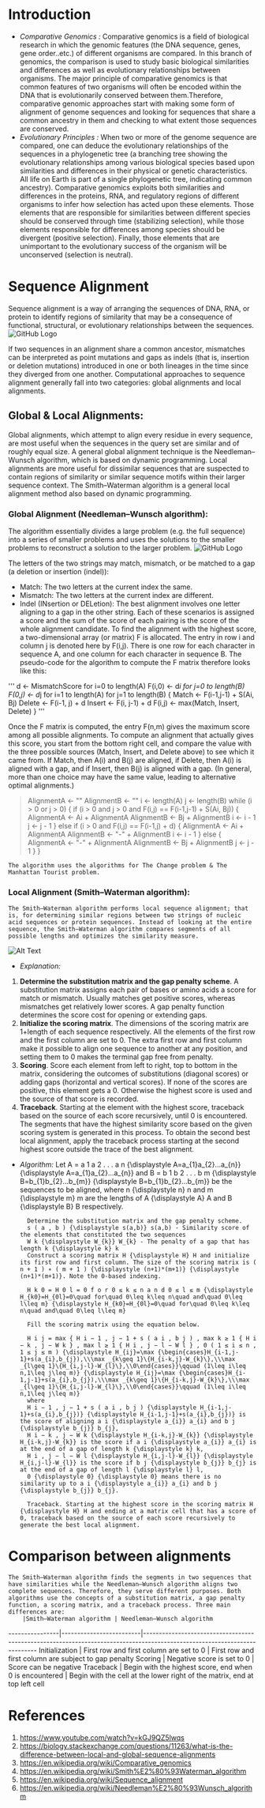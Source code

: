 # **Introduction**
* *Comparative Genomics :*
	Comparative genomics is a field of biological research in which the genomic features (the DNA sequence, genes, gene order..etc.) of different organisms are compared. In this branch of genomics, the comparison is used to study basic biological similarities and differences as well as evolutionary relationships between organisms. The major principle of comparative genomics is that common features of two organisms will often be encoded within the DNA that is evolutionarily conserved between them.Therefore, comparative genomic approaches start with making some form of alignment of genome sequences and looking for sequences that share a common ancestry in them and checking to what extent those sequences are conserved.
* *Evolutionary Principles :*
	When two or more of the genome sequence are compared, one can deduce the evolutionary relationships of the sequences in a phylogenetic tree (a branching tree showing the evolutionary relationships among various biological species based upon similarities and differences in their physical or genetic characteristics. All life on Earth is part of a single phylogenetic tree, indicating common ancestry). 
	Comparative genomics exploits both similarities and differences in the proteins, RNA, and regulatory regions of different organisms to infer how selection has acted upon these elements. Those elements that are responsible for similarities between different species should be conserved through time (stabilizing selection), while those elements responsible for differences among species should be divergent (positive selection). Finally, those elements that are unimportant to the evolutionary success of the organism will be unconserved (selection is neutral).

# **Sequence Alignment**

Sequence alignment is a way of arranging the sequences of DNA, RNA, or protein to identify regions of similarity that may be a consequence of functional, structural, or evolutionary relationships between the sequences.
![GitHub Logo](/alignment.png)

If two sequences in an alignment share a common ancestor, mismatches can be interpreted as point mutations and gaps as indels (that is, insertion or deletion mutations) introduced in one or both lineages in the time since they diverged from one another. 
Computational approaches to sequence alignment generally fall into two categories: global alignments and local alignments.

## Global & Local Alignments:

Global alignments, which attempt to align every residue in every sequence, are most useful when the sequences in the query set are similar and of roughly equal size. A general global alignment technique is the Needleman–Wunsch algorithm, which is based on dynamic programming. Local alignments are more useful for dissimilar sequences that are suspected to contain regions of similarity or similar sequence motifs within their larger sequence context. The Smith–Waterman algorithm is a general local alignment method also based on dynamic programming.

### Global Alignment (Needleman–Wunsch algorithm):
	
The algorithm essentially divides a large problem (e.g. the full sequence) into a series of smaller problems and uses the solutions to the smaller problems to reconstruct a solution to the larger problem. 
![GitHub Logo](/global.png)

The letters of the two strings may match, mismatch, or be matched to a gap (a deletion or insertion (indel)):
   * Match: The two letters at the current index the same.
   * Mismatch: The two letters at the current index are different.
   * Indel (INsertion or DELetion): The best alignment involves one letter aligning to a gap in the other string.
Each of these scenarios is assigned a score and the sum of the score of each pairing is the score of the whole alignment candidate. 
To find the alignment with the highest score, a two-dimensional array (or matrix) F is allocated. The entry in row i and column j is denoted here by F(i,j). There is one row for each character in sequence A, and one column for each character in sequence B. 
The pseudo-code for the algorithm to compute the F matrix therefore looks like this:

'''
d ← MismatchScore
for i=0 to length(A)
  F(i,0) ← d*i
for j=0 to length(B)
  F(0,j) ← d*j
for i=1 to length(A)
  for j=1 to length(B)
  {
    Match ← F(i-1,j-1) + S(Ai, Bj)
    Delete ← F(i-1, j) + d
    Insert ← F(i, j-1) + d
    F(i,j) ← max(Match, Insert, Delete)
  }
'''

Once the F matrix is computed, the entry F(n,m) gives the maximum score among all possible alignments. To compute an alignment that actually gives this score, you start from the bottom right cell, and compare the value with the three possible sources (Match, Insert, and Delete above) to see which it came from. If Match, then A(i) and B(j) are aligned, if Delete, then A(i) is aligned with a gap, and if Insert, then B(j) is aligned with a gap. (In general, more than one choice may have the same value, leading to alternative optimal alignments.)

>AlignmentA ← ""
>AlignmentB ← ""
>i ← length(A)
>j ← length(B)
>while (i > 0 or j > 0)
>{
>  if (i > 0 and j > 0 and F(i,j) == F(i-1,j-1) + S(Ai, Bj))
>  {
>    AlignmentA ← Ai + AlignmentA
>    AlignmentB ← Bj + AlignmentB
>    i ← i - 1
>    j ← j - 1
>  }
>  else if (i > 0 and F(i,j) == F(i-1,j) + d)
>  {
>    AlignmentA ← Ai + AlignmentA
>    AlignmentB ← "-" + AlignmentB
>    i ← i - 1
>  }
>  else
>  {
>    AlignmentA ← "-" + AlignmentA
>    AlignmentB ← Bj + AlignmentB
>    j ← j - 1
>  }
>}

	The algorithm uses the algorithms for The Change problem & The Manhattan Tourist problem.
### Local Alignment (Smith–Waterman algorithm):
	The Smith–Waterman algorithm performs local sequence alignment; that is, for determining similar regions between two strings of nucleic acid sequences or protein sequences. Instead of looking at the entire sequence, the Smith–Waterman algorithm compares segments of all possible lengths and optimizes the similarity measure.
![Alt Text](https://en.wikipedia.org/wiki/Smith%E2%80%93Waterman_algorithm#/media/File:Smith-Waterman-Algorithm-Example-En.gif)	
* *Explanation:*
 1. **Determine the substitution matrix and the gap penalty scheme**. A substitution matrix assigns each pair of bases or amino acids a score for match or mismatch. Usually matches get positive scores, whereas mismatches get relatively lower scores. A gap penalty function determines the score cost for opening or extending gaps. 
 2. **Initialize the scoring matrix**. The dimensions of the scoring matrix are 1+length of each sequence respectively. All the elements of the first row and the first column are set to 0. The extra first row and first column make it possible to align one sequence to another at any position, and setting them to 0 makes the terminal gap free from penalty.
 3. **Scoring**. Score each element from left to right, top to bottom in the matrix, considering the outcomes of substitutions (diagonal scores) or adding gaps (horizontal and vertical scores). If none of the scores are positive, this element gets a 0. Otherwise the highest score is used and the source of that score is recorded.
 4. **Traceback**. Starting at the element with the highest score, traceback based on the source of each score recursively, until 0 is encountered. The segments that have the highest similarity score based on the given scoring system is generated in this process. To obtain the second best local alignment, apply the traceback process starting at the second highest score outside the trace of the best alignment.
* *Algorithm:*
	Let A = a 1 a 2 . . . a n {\displaystyle A=a_{1}a_{2}...a_{n}} {\displaystyle A=a_{1}a_{2}...a_{n}} and B = b 1 b 2 . . . b m {\displaystyle B=b_{1}b_{2}...b_{m}} {\displaystyle B=b_{1}b_{2}...b_{m}} be the sequences to be aligned, where n {\displaystyle n} n and m {\displaystyle m} m are the lengths of A {\displaystyle A} A and B {\displaystyle B} B respectively.

	    Determine the substitution matrix and the gap penalty scheme.
		s ( a , b ) {\displaystyle s(a,b)} s(a,b) - Similarity score of the elements that constituted the two sequences
		W k {\displaystyle W_{k}} W_{k} - The penalty of a gap that has length k {\displaystyle k} k
	    Construct a scoring matrix H {\displaystyle H} H and initialize its first row and first column. The size of the scoring matrix is ( n + 1 ) ∗ ( m + 1 ) {\displaystyle (n+1)*(m+1)} {\displaystyle (n+1)*(m+1)}. Note the 0-based indexing.

		H k 0 = H 0 l = 0 f o r 0 ≤ k ≤ n a n d 0 ≤ l ≤ m {\displaystyle H_{k0}=H_{0l}=0\quad for\quad 0\leq k\leq n\quad and\quad 0\leq l\leq m} {\displaystyle H_{k0}=H_{0l}=0\quad for\quad 0\leq k\leq n\quad and\quad 0\leq l\leq m}

	    Fill the scoring matrix using the equation below.

		H i j = max { H i − 1 , j − 1 + s ( a i , b j ) , max k ≥ 1 { H i − k , j − W k } , max l ≥ 1 { H i , j − l − W l } , 0 ( 1 ≤ i ≤ n , 1 ≤ j ≤ m ) {\displaystyle H_{ij}=\max {\begin{cases}H_{i-1,j-1}+s(a_{i},b_{j}),\\\max _{k\geq 1}\{H_{i-k,j}-W_{k}\},\\\max _{l\geq 1}\{H_{i,j-l}-W_{l}\},\\0\end{cases}}\qquad (1\leq i\leq n,1\leq j\leq m)} {\displaystyle H_{ij}=\max {\begin{cases}H_{i-1,j-1}+s(a_{i},b_{j}),\\\max _{k\geq 1}\{H_{i-k,j}-W_{k}\},\\\max _{l\geq 1}\{H_{i,j-l}-W_{l}\},\\0\end{cases}}\qquad (1\leq i\leq n,1\leq j\leq m)}
		where
		H i − 1 , j − 1 + s ( a i , b j ) {\displaystyle H_{i-1,j-1}+s(a_{i},b_{j})} {\displaystyle H_{i-1,j-1}+s(a_{i},b_{j})} is the score of aligning a i {\displaystyle a_{i}} a_{i} and b j {\displaystyle b_{j}} b_{j},
		H i − k , j − W k {\displaystyle H_{i-k,j}-W_{k}} {\displaystyle H_{i-k,j}-W_{k}} is the score if a i {\displaystyle a_{i}} a_{i} is at the end of a gap of length k {\displaystyle k} k,
		H i , j − l − W l {\displaystyle H_{i,j-l}-W_{l}} {\displaystyle H_{i,j-l}-W_{l}} is the score if b j {\displaystyle b_{j}} b_{j} is at the end of a gap of length l {\displaystyle l} l,
		0 {\displaystyle 0} {\displaystyle 0} means there is no similarity up to a i {\displaystyle a_{i}} a_{i} and b j {\displaystyle b_{j}} b_{j}.

	    Traceback. Starting at the highest score in the scoring matrix H {\displaystyle H} H and ending at a matrix cell that has a score of 0, traceback based on the source of each score recursively to generate the best local alignment.

# **Comparison between alignments**
	The Smith–Waterman algorithm finds the segments in two sequences that have similarities while the Needleman–Wunsch algorithm aligns two complete sequences. Therefore, they serve different purposes. Both algorithms use the concepts of a substitution matrix, a gap penalty function, a scoring matrix, and a traceback process. Three main differences are:
		|Smith–Waterman algorithm |	Needleman–Wunsch algorithm
----------------|-------------------------|--------------------------------------------------------------------------------------------------------------------------
Initialization |	First row and first column are set to 0 |	First row and first column are subject to gap penalty
Scoring        |	Negative score is set to 0 	        |      Score can be negative
Traceback      | 	Begin with the highest score, end when 0 is encountered |	Begin with the cell at the lower right of the matrix, end at top left cell

# **References**
1. https://www.youtube.com/watch?v=kGJ9QZ5lwqs
2. https://biology.stackexchange.com/questions/11263/what-is-the-difference-between-local-and-global-sequence-alignments
3. https://en.wikipedia.org/wiki/Comparative_genomics
4. https://en.wikipedia.org/wiki/Smith%E2%80%93Waterman_algorithm
5. https://en.wikipedia.org/wiki/Sequence_alignment
6. https://en.wikipedia.org/wiki/Needleman%E2%80%93Wunsch_algorithm


